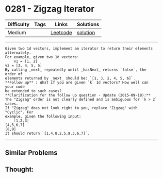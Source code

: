# 0281 - Zigzag Iterator

Difficulty  | Tags | Links | Solutions
----------- | ---- | ----- | -----
Medium |  | [Leetcode](https://leetcode.com/problems/zigzag-iterator) | [solution](https://leetcode.com/problems/zigzag-iterator/solution/)


-----------

```
Given two 1d vectors, implement an iterator to return their elements
alternately.
For example, given two 1d vectors:
    v1 = [1, 2]
v2 = [3, 4, 5, 6]
By calling _next_ repeatedly until _hasNext_ returns `false`, the order of
elements returned by _next_ should be: `[1, 3, 2, 4, 5, 6]`.
**Follow up** : What if you are given `k` 1d vectors? How well can your code
be extended to such cases?
**Clarification for the follow up question - Update (2015-09-18):**
The "Zigzag" order is not clearly defined and is ambiguous for `k > 2` cases.
If "Zigzag" does not look right to you, replace "Zigzag" with "Cyclic". For
example, given the following input:
    [1,2,3]
[4,5,6,7]
[8,9]
It should return `[1,4,8,2,5,9,3,6,7]`.
```

-----------


## Similar Problems




## Thought:
